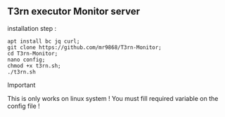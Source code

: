 ## T3rn executor Monitor server

installation step :
```
apt install bc jq curl;
git clone https://github.com/mr9868/T3rn-Monitor;
cd T3rn-Monitor;
nano config;
chmod +x t3rn.sh;
./t3rn.sh
```
> [!IMPORTANT]
> This is only works on linux system !
> You must fill required variable on the config file !
